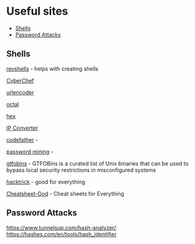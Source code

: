 # Useful sites
* [Shells](#shells)
* [Password Attacks](#password-attacks)

## Shells 
[revshells](https://www.revshells.com) - helps with creating shells

[CyberChef](https://gchq.github.io/CyberChef)

[urlencoder](https://www.urlencoder.org/)

[octal](http://www.unit-conversion.info/texttools/octal/)

[hex](http://www.unit-conversion.info/texttools/hex)

[IP Converter](https://www.silisoftware.com/tools/ipconverter.php)

[codefather](https://codefather.tech/blog/sudo-command-linux) - 

[password mining](https://medium.com/@tinopreter/windows-password-mining-3a72205673ff) -

[gtfobins](https://gtfobins.github.io/) - GTFOBins is a curated list of Unix binaries that can be used to bypass local security restrictions in misconfigured systems

[hacktrick](https://book.hacktricks.xyz/) - good for everything

[Cheatsheet-God](https://github.com/OlivierLaflamme/Cheatsheet-God) - Cheat sheets for Everything
## Password Attacks

https://www.tunnelsup.com/hash-analyzer/
https://hashes.com/en/tools/hash_identifier